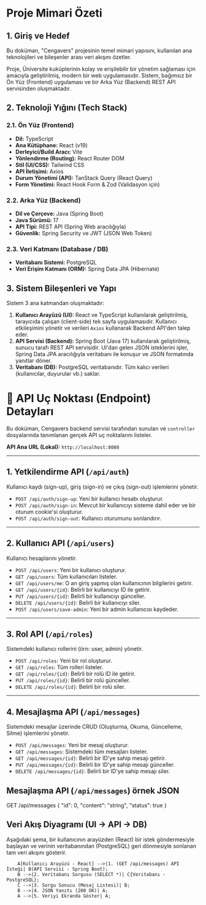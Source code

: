 # Proje Mimari Özeti

## 1. Giriş ve Hedef

Bu doküman, "Cengavers" projesinin temel mimari yapısını, kullanılan ana teknolojileri ve bileşenler arası veri akışını özetler.

Proje, Üniversite kuküplerinin kolay ve erişilebilir bir yönetim sağlaması için amacıyla geliştirilmiş, modern bir web uygulamasıdır. Sistem, bağımsız bir Ön Yüz (Frontend) uygulaması ve bir Arka Yüz (Backend) REST API servisinden oluşmaktadır.

## 2. Teknoloji Yığını (Tech Stack)

### 2.1. Ön Yüz (Frontend)
* **Dil:** TypeScript
* **Ana Kütüphane:** React (v19)
* **Derleyici/Build Aracı:** Vite
* **Yönlendirme (Routing):** React Router DOM
* **Stil (UI/CSS):** Tailwind CSS
* **API İletişimi:** Axios
* **Durum Yönetimi (API):** TanStack Query (React Query)
* **Form Yönetimi:** React Hook Form & Zod (Validasyon için)

### 2.2. Arka Yüz (Backend)
* **Dil ve Çerçeve:** Java (Spring Boot)
* **Java Sürümü:** 17
* **API Tipi:** REST API (Spring Web aracılığıyla)
* **Güvenlik:** Spring Security ve JWT (JSON Web Token)

### 2.3. Veri Katmanı (Database / DB)
* **Veritabanı Sistemi:** PostgreSQL
* **Veri Erişim Katmanı (ORM):** Spring Data JPA (Hibernate)

## 3. Sistem Bileşenleri ve Yapı

Sistem 3 ana katmandan oluşmaktadır:

1.  **Kullanıcı Arayüzü (UI):** React ve TypeScript kullanılarak geliştirilmiş, tarayıcıda çalışan (client-side) tek sayfa uygulamasıdır. Kullanıcı etkileşimini yönetir ve verileri `Axios` kullanarak Backend API'den talep eder.
2.  **API Servisi (Backend):** Spring Boot (Java 17) kullanılarak geliştirilmiş, sunucu tarafı REST API servisidir. UI'dan gelen JSON isteklerini işler, Spring Data JPA aracılığıyla veritabanı ile konuşur ve JSON formatında yanıtlar döner.
3.  **Veritabanı (DB):** PostgreSQL veritabanıdır. Tüm kalıcı verileri (kullanıcılar, duyurular vb.) saklar.


# 📡 API Uç Noktası (Endpoint) Detayları

Bu doküman, Cengavers backend servisi tarafından sunulan ve `controller` dosyalarında tanımlanan gerçek API uç noktalarını listeler.

**API Ana URL (Lokal):** `http://localhost:8080`

---

## 1. Yetkilendirme API (`/api/auth`)

Kullanıcı kaydı (sign-up), giriş (sign-in) ve çıkış (sign-out) işlemlerini yönetir.

* `POST /api/auth/sign-up`: Yeni bir kullanıcı hesabı oluşturur.
* `POST /api/auth/sign-in`: Mevcut bir kullanıcıyı sisteme dahil eder ve bir oturum cookie'si oluşturur.
* `POST /api/auth/sign-out`: Kullanıcı oturumunu sonlandırır.

---

## 2. Kullanıcı API (`/api/users`)

Kullanıcı hesaplarını yönetir.

* `POST /api/users`: Yeni bir kullanıcı oluşturur.
* `GET /api/users`: Tüm kullanıcıları listeler.
* `GET /api/users/me`: O an giriş yapmış olan kullanıcının bilgilerini getirir.
* `GET /api/users/{id}`: Belirli bir kullanıcıyı ID ile getirir.
* `PUT /api/users/{id}`: Belirli bir kullanıcıyı günceller.
* `DELETE /api/users/{id}`: Belirli bir kullanıcıyı siler.
* `POST /api/users/save-admin`: Yeni bir admin kullanıcısı kaydeder.

---

## 3. Rol API (`/api/roles`)

Sistemdeki kullanıcı rollerini (örn: user, admin) yönetir.

* `POST /api/roles`: Yeni bir rol oluşturur.
* `GET /api/roles`: Tüm rolleri listeler.
* `GET /api/roles/{id}`: Belirli bir rolü ID ile getirir.
* `PUT /api/roles/{id}`: Belirli bir rolü günceller.
* `DELETE /api/roles/{id}`: Belirli bir rolü siler.

---

## 4. Mesajlaşma API (`/api/messages`)

Sistemdeki mesajlar üzerinde CRUD (Oluşturma, Okuma, Güncelleme, Silme) işlemlerini yönetir.

* `POST /api/messages`: Yeni bir mesaj oluşturur.
* `GET /api/messages`: Sistemdeki tüm mesajları listeler.
* `GET /api/messages/{id}`: Belirli bir ID'ye sahip mesajı getirir.
* `PUT /api/messages/{id}`: Belirli bir ID'ye sahip mesajı günceller.
* `DELETE /api/messages/{id}`: Belirli bir ID'ye sahip mesajı siler.

##  Mesajlaşma API (`/api/messages`) örnek JSON


GET /api/messages  {
"id": 0,
"content": "string",
"status": true
}


## Veri Akış Diyagramı (UI → API → DB)

Aşağıdaki şema, bir kullanıcının arayüzden (React) bir istek göndermesiyle başlayan ve verinin veritabanından (PostgreSQL) geri dönmesiyle sonlanan tam veri akışını gösterir.


```mermaid
    A[Kullanıcı Arayüzü - React] -->|1. (GET /api/messages) API İsteği| B(API Servisi - Spring Boot);
    B -->|2. Veritabanı Sorgusu (SELECT *)| C{Veritabanı - PostgreSQL};
    C -->|3. Sorgu Sonucu (Mesaj Listesi)| B;
    B -->|4. JSON Yanıtı (200 OK)| A;
    A -->|5. Veriyi Ekranda Göster| A;


